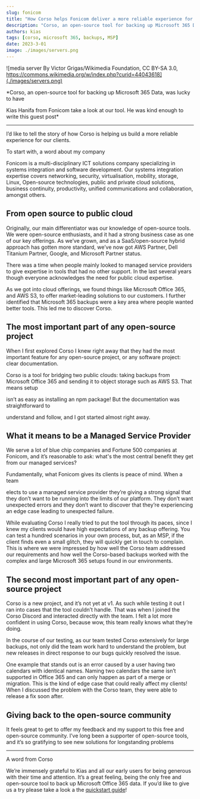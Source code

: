 ```yaml
---
slug: fonicom
title: "How Corso helps Fonicom deliver a more reliable experience for internal backups"
description: "Corso, an open-source tool for backing up Microsoft 365 Data, was lucky to have Kias Hanifa from Fonicom take a look at our tool. He was kind enough to write this guest post."
authors: kias
tags: [corso, microsoft 365, backups, MSP]
date: 2023-3-01
image: ./images/servers.png
---
```


![media server By Victor Grigas/Wikimedia Foundation, CC BY-SA 3.0, https://commons.wikimedia.org/w/index.php?curid=44043618](./images/servers.png)

*Corso, an open-source tool for backing up Microsoft 365 Data, was lucky to have
<!-- vale Vale.Spelling = NO -->
Kias Hanifa from Fonicom take a look at our tool. He was kind enough to write
this guest post*
<!-- vale Vale.Spelling = YES -->
<!-- truncate -->
---

I’d like to tell the story of how Corso is helping us build a more reliable experience for our clients.

To start with, a word about my company

Fonicom is a multi-disciplinary ICT solutions company specializing in systems
integration and software development. Our systems integration expertise covers
networking, security, virtualisation, mobility, storage, Linux, Open-source
technologies, public and private cloud solutions, business continuity,
productivity, unified communications and collaboration, amongst others.

## From open source to public cloud

Originally, our main differentiator was our knowledge of open-source tools. We
were open-source enthusiasts, and it had a strong business case as one of our
key offerings. As we’ve grown, and as a SaaS/open-source hybrid approach has
gotten more standard, we’ve now got AWS Partner, Dell Titanium Partner, Google,
and Microsoft Partner status.

There was a time when people mainly looked to managed service providers to give
expertise in tools that had no other support. In the last several years though
everyone acknowledges the need for public cloud expertise.

As we got into cloud offerings, we found things like Microsoft Office 365, and
AWS S3, to offer market-leading solutions to our customers. I further identified
that Microsoft 365 backups were a key area where people wanted better tools.
This led me to discover Corso.

## The most important part of any open-source project

When I first explored Corso I knew right away that they had the most important
feature for any open-source project, or any software project: clear
documentation.

Corso is a tool for bridging two public clouds: taking backups from Microsoft
Office 365 and sending it to object storage such as AWS S3. That means setup
<!-- vale alex.Condescending = NO -->
isn’t as easy as installing an npm package! But the documentation was straightforward to
<!-- vale alex.Condescending = NO -->

understand and follow, and I got started almost right away.

## What it means to be a Managed Service Provider
<!-- vale Vale.Spelling = NO -->

We serve a lot of blue chip companies and Fortune 500 companies at Fonicom, and
it’s reasonable to ask: what's the most central benefit they get from our
managed services?

Fundamentally, what Fonicom gives its clients is peace of mind. When a team
<!-- vale Vale.Spelling = YES -->
elects to use a managed service provider they’re giving a strong signal that
they don’t want to be running into the limits of our platform. They don’t want
unexpected errors and they don’t want to discover that they’re experiencing an
edge case leading to unexpected failure.

While evaluating Corso I really tried to put the tool through its paces, since I
knew my clients would have high expectations of any backup offering. You can
test a hundred scenarios in your own process, but, as an MSP, if the client
finds even a small glitch, they will quickly get in touch to complain. This is
where we were impressed by how well the Corso team addressed our requirements
and how well the Corso-based backups worked with the complex and large Microsoft
365 setups found in our environments.

## The second most important part of any open-source project

Corso is a new project, and it’s not yet at v1. As such while testing it out I
ran into cases that the tool couldn’t handle. That was when I joined the Corso
Discord and interacted directly with the team. I felt a lot more confident in
using Corso, because wow, this team really knows what they’re doing.

In the course of our testing, as our team tested Corso extensively for large
backups, not only did the team work hard to understand the problem, but new
releases in direct response to our bugs quickly resolved the issue.

One example that stands out is an error caused by a user having two calendars
with identical names. Naming two calendars the same isn’t supported in Office
365 and can only happen as part of a merge or migration. This is the kind of
edge case that could really affect my clients! When I discussed the problem with
the Corso team, they were able to release a fix soon after.

## Giving back to the open-source community

It feels great to get to offer my feedback and my support to this free and
open-source community. I’ve long been a supporter of open-source tools, and it’s
so gratifying to see new solutions for longstanding problems

---

A word from Corso
<!-- vale Vale.Spelling = NO -->
We’re immensely grateful to Kias and all our early users for being generous with
their time and attention. It’s a great feeling, being the only free and
open-source tool to back up Microsoft Office 365 data. If you’d like to give us
a try please take a look a the
[quickstart guide](https://corsobackup.io/docs/quickstart/)!
<!-- vale proselint.Cliches = YES -->
